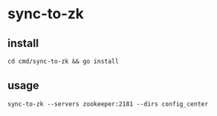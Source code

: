# sync-to-zk

## install

```
cd cmd/sync-to-zk && go install
```

## usage

```
sync-to-zk --servers zookeeper:2181 --dirs config_center
```

